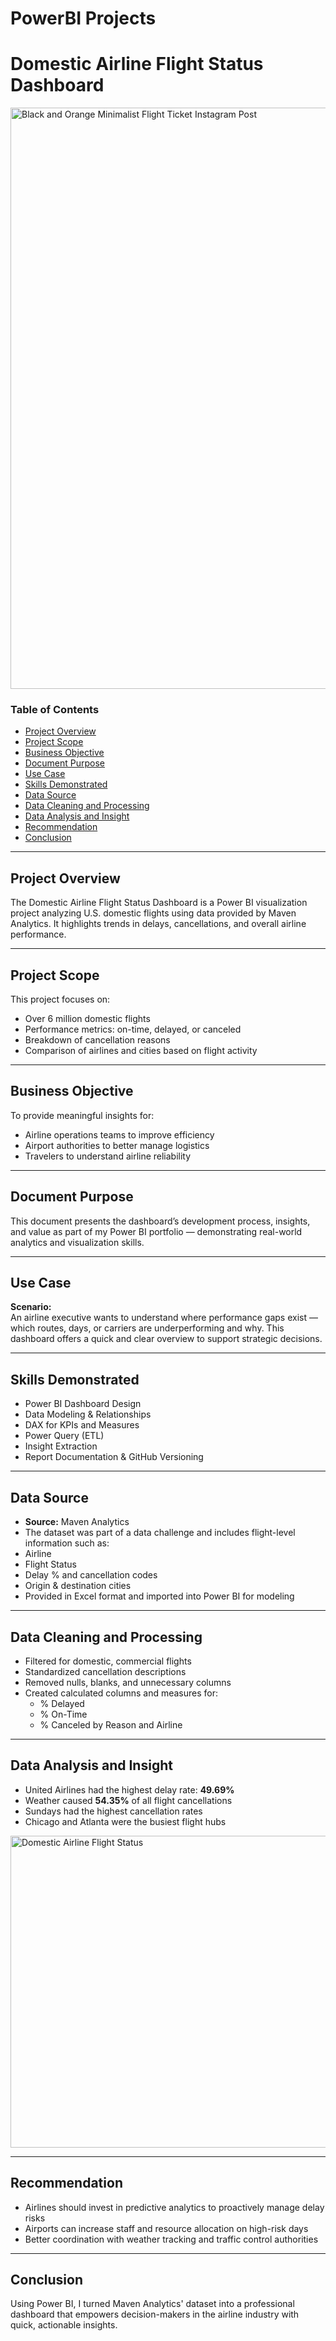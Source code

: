 # PowerBI Projects


# Domestic Airline Flight Status Dashboard

<img width="1080" height="930" alt="Black and Orange Minimalist Flight Ticket Instagram Post" src="https://github.com/user-attachments/assets/9a389a6e-6833-4bc4-a9d0-06dac97723fe" />


### Table of Contents
- [Project Overview](#project-overview)  
- [Project Scope](#project-scope)  
- [Business Objective](#business-objective)  
- [Document Purpose](#document-purpose)  
- [Use Case](#use-case)  
- [Skills Demonstrated](#skills-demonstrated)  
- [Data Source](#data-source)  
- [Data Cleaning and Processing](#data-cleaning-and-processing)  
- [Data Analysis and Insight](#data-analysis-and-insight)  
- [Recommendation](#recommendation)  
- [Conclusion](#conclusion)  

---

## Project Overview
The Domestic Airline Flight Status Dashboard is a Power BI visualization project analyzing U.S. domestic flights using data provided by Maven Analytics. It highlights trends in delays, cancellations, and overall airline performance.

---

## Project Scope
This project focuses on:
- Over 6 million domestic flights
- Performance metrics: on-time, delayed, or canceled
- Breakdown of cancellation reasons
- Comparison of airlines and cities based on flight activity

---

##  Business Objective
To provide meaningful insights for:
- Airline operations teams to improve efficiency
- Airport authorities to better manage logistics
- Travelers to understand airline reliability

---

## Document Purpose
This document presents the dashboard’s development process, insights, and value as part of my Power BI portfolio — demonstrating real-world analytics and visualization skills.

---

## Use Case
**Scenario:**  
An airline executive wants to understand where performance gaps exist — which routes, days, or carriers are underperforming and why. This dashboard offers a quick and clear overview to support strategic decisions.

---

## Skills Demonstrated
- Power BI Dashboard Design
- Data Modeling & Relationships
- DAX for KPIs and Measures
- Power Query (ETL)
- Insight Extraction
- Report Documentation & GitHub Versioning

---

##  Data Source
-  **Source:** Maven Analytics  
-  The dataset was part of a data challenge and includes flight-level information such as:
  - Airline
  - Flight Status
  - Delay % and cancellation codes
  - Origin & destination cities
- Provided in Excel format and imported into Power BI for modeling

---

## Data Cleaning and Processing
- Filtered for domestic, commercial flights
- Standardized cancellation descriptions
- Removed nulls, blanks, and unnecessary columns
- Created calculated columns and measures for:
  - % Delayed
  - % On-Time
  - % Canceled by Reason and Airline

---

## Data Analysis and Insight
- United Airlines had the highest delay rate: **49.69%**
- Weather caused **54.35%** of all flight cancellations
- Sundays had the highest cancellation rates
- Chicago and Atlanta were the busiest flight hubs


<img width="893" height="499" alt="Domestic Airline Flight Status" src="https://github.com/user-attachments/assets/11fd60f9-29a0-429e-8b16-112cd9258ebd" />

---

## Recommendation
- Airlines should invest in predictive analytics to proactively manage delay risks
- Airports can increase staff and resource allocation on high-risk days
- Better coordination with weather tracking and traffic control authorities

---

## Conclusion
Using Power BI, I turned Maven Analytics' dataset into a professional dashboard that empowers decision-makers in the airline industry with quick, actionable insights.
